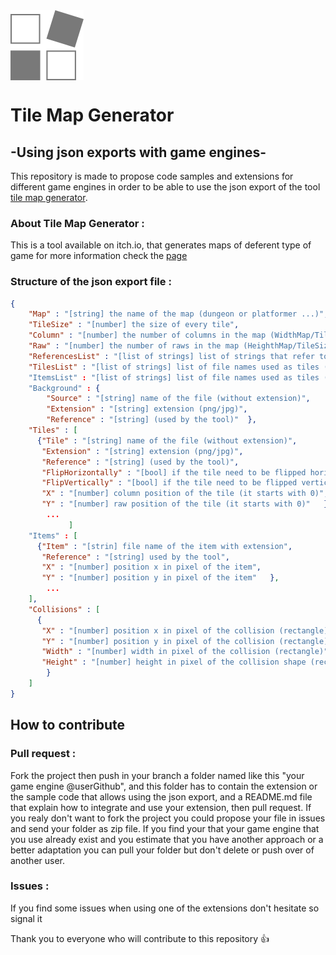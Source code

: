 



<img src="icon.png" alt="icon" style="zoom:100%;" align="center" />

# Tile Map Generator 

## -Using json exports with game engines-

This repository is made to propose code samples and extensions for different game engines in order to be able to use the json export of the tool [tile map generator](https://westboy.itch.io/tilemapgenerator).

### About Tile Map Generator :

This is a tool available on itch.io, that generates maps of deferent type of game for more information check the [page](https://westboy.itch.io/tilemapgenerator)

### Structure of the json export file :

```json
{
    "Map" : "[string] the name of the map (dungeon or platformer ...)",
    "TileSize" : "[number] the size of every tile",
    "Column" : "[number] the number of columns in the map (WidthMap/TileSize)",
    "Raw" : "[number] the number of raws in the map (HeighthMap/TileSize)",
    "ReferencesList" : "[list of strings] list of strings that refer to tile (used by the tool)",
    "TilesList" : "[list of strings] list of file names used as tiles (with extensions png/jpg)"
    "ItemsList" : "[list of strings] list of file names used as tiles (with extensions png/jpg)"
    "Background" : {
    	"Source" : "[string] name of the file (without extension)",
    	"Extension" : "[string] extension (png/jpg)",
    	"Reference" : "[string] (used by the tool)"  },
    "Tiles" : [
      {"Tile" : "[string] name of the file (without extension)",
       "Extension" : "[string] extension (png/jpg)",
       "Reference" : "[string] (used by the tool)",
       "FlipHorizontally" : "[bool] if the tile need to be flipped horizontally",
       "FlipVertically" : "[bool] if the tile need to be flipped vertically",
       "X" : "[number] column position of the tile (it starts with 0)",
       "Y" : "[number] raw position of the tile (it starts with 0)"   },
        ...
             ]
    "Items" : [
      {"Item" : "[strin] file name of the item with extension",
       "Reference" : "[string] used by the tool",
       "X" : "[number] position x in pixel of the item",
       "Y" : "[number] position y in pixel of the item"   },
        ...
    ],
    "Collisions" : [
      {
       "X" : "[number] position x in pixel of the collision (rectangle)",
       "Y" : "[number] position y in pixel of the collision (rectangle)",
       "Width" : "[number] width in pixel of the collision (rectangle)",
       "Height" : "[number] height in pixel of the collision shape (rectangle)"  
        }
    ]
}
```

## How  to contribute 

### Pull request :

Fork the project then push in your branch a folder named like this "your game engine @userGithub", and this folder has to contain the extension or the sample code that allows using the json export, and a README.md file that explain how to integrate and use your extension, then pull request.
If you realy don't want to fork the project you could propose your file in issues and send your folder as zip file.
If you find your that your game engine that you use already exist and you estimate that you have another approach or a better adaptation you can pull your folder but don't delete or push over of another user.

### Issues :

If you find some issues when using one of the extensions don't hesitate so signal it 

Thank you to everyone who will contribute to this repository  :thumbsup:
